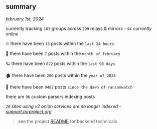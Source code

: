 
## summary
_february 1st, 2024_

currently tracking `163` groups across `299` relays & mirrors - _`94` currently online_

⏲ there have been `13` posts within the `last 24 hours`

🦈 there have been `7` posts within the `month of february`

🪐 there have been `822` posts within the `last 90 days`

🏚 there have been `200` posts within the `year of 2024`

🦕 there have been `9482` posts `since the dawn of ransomwatch`

there are `96` custom parsers indexing posts

_`20` sites using v2 onion services are no longer indexed - [support.torproject.org](https://support.torproject.org/onionservices/v2-deprecation/)_

> see the project [README](https://github.com/joshhighet/ransomwatch#ransomwatch--) for backend technicals
